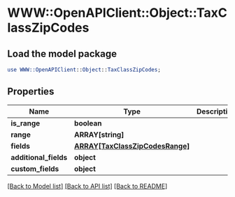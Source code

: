# WWW::OpenAPIClient::Object::TaxClassZipCodes

## Load the model package
```perl
use WWW::OpenAPIClient::Object::TaxClassZipCodes;
```

## Properties
Name | Type | Description | Notes
------------ | ------------- | ------------- | -------------
**is_range** | **boolean** |  | [optional] 
**range** | **ARRAY[string]** |  | [optional] 
**fields** | [**ARRAY[TaxClassZipCodesRange]**](TaxClassZipCodesRange.md) |  | [optional] 
**additional_fields** | **object** |  | [optional] 
**custom_fields** | **object** |  | [optional] 

[[Back to Model list]](../README.md#documentation-for-models) [[Back to API list]](../README.md#documentation-for-api-endpoints) [[Back to README]](../README.md)


